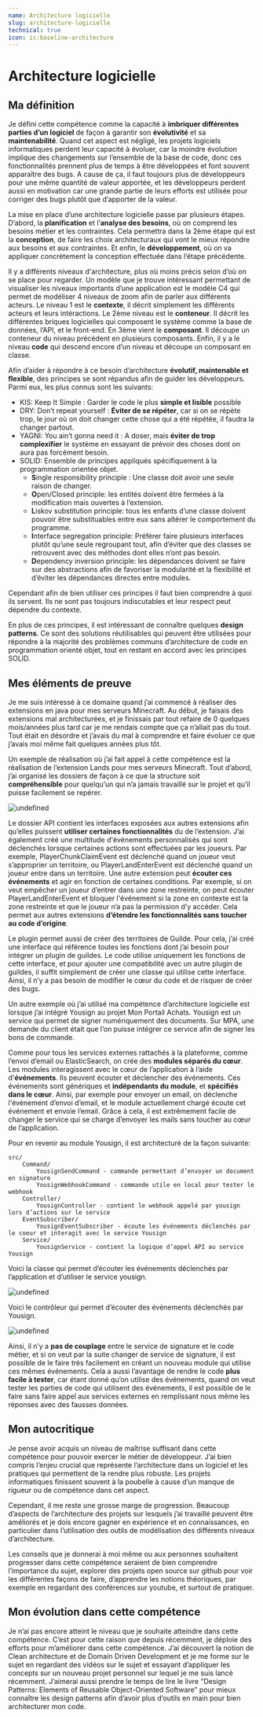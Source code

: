 ```yaml
---
name: Architecture logicielle
slug: architecture-logicielle
technical: true
icon: ic:baseline-architecture
---
```


# Architecture logicielle

## Ma définition

Je défini cette compétence comme la capacité à **imbriquer différentes parties d’un logiciel** de façon à garantir son **évolutivité** et sa **maintenabilité**. Quand cet aspect est négligé, les projets logiciels informatiques perdent leur capacité à évoluer, car la moindre évolution implique des changements sur l’ensemble de la base de code, donc ces fonctionnalités prennent plus de temps à être développées et font souvent apparaître des bugs. A cause de ça, il faut toujours plus de développeurs pour une même quantité de valeur apportée, et les développeurs perdent aussi en motivation car une grande partie de leurs efforts est utilisée pour corriger des bugs plutôt que d’apporter de la valeur.

La mise en place d’une architecture logicielle passe par plusieurs étapes. D’abord, la **planification** et l’**analyse des besoins**, où on comprend les besoins métier et les contraintes. Cela permettra dans la 2ème étape qui est la **conception**, de faire les choix architecturaux qui vont le mieux répondre aux besoins et aux contraintes. Et enfin, le **développement**, où on va appliquer concrètement la conception effectuée dans l’étape précédente.

Il y a différents niveaux d'architecture, plus où moins précis selon d’où on se place pour regarder. Un modèle que je trouve intéressant permettant de visualiser les niveaux importants d’une application est le modèle C4 qui permet de modéliser 4 niveaux de zoom afin de parler aux différents acteurs. Le niveau 1 est le **contexte**, il décrit simplement les différents acteurs et leurs intéractions. Le 2ème niveau est le **conteneur**. Il décrit les différentes briques logicielles qui composent le système comme la base de données, l’API, et le front-end. En 3ème vient le **composant**. Il découpe un conteneur du niveau précédent en plusieurs composants. Enfin, il y a le niveau **code** qui descend encore d’un niveau et découpe un composant en classe. 

Afin d’aider à répondre à ce besoin d’architecture **évolutif, maintenable et flexible**, des principes se sont répandus afin de guider les développeurs. Parmi eux, les plus connus sont les suivants:

- KIS: Keep It Simple : Garder le code le plus **simple et lisible** possible
- DRY: Don’t repeat yourself : **Éviter de se répéter**, car si on se répète trop, le jour où on doit changer cette chose qui a été répétée, il faudra la changer partout.
- YAGNI: You ain’t gonna need it : A doser, mais **éviter de trop complexifier** le système en essayant de prévoir des choses dont on aura pas forcément besoin.
- SOLID: Ensemble de principes appliqués spécifiquement à la programmation orientée objet.
  - **S**ingle responsibility principle : Une classe doit avoir une seule raison de changer.
  - **O**pen/Closed principle: les entités doivent être fermées à la modification mais ouvertes à l’extension.
  - **L**iskov substitution principle: tous les enfants d’une classe doivent pouvoir être substituables entre eux sans altérer le comportement du programme.
  - **I**nterface segregation principle: Préférer faire plusieurs interfaces plutôt qu’une seule regroupant tout, afin d’éviter que des classes se retrouvent avec des méthodes dont elles n’ont pas besoin.
  - **D**ependency inversion principle: les dépendances doivent se faire sur des abstractions afin de favoriser la modularité et la flexibilité et d’éviter les dépendances directes entre modules.

Cependant afin de bien utiliser ces principes il faut bien comprendre à quoi ils servent. Ils ne sont pas toujours indiscutables et leur respect peut dépendre du contexte.

En plus de ces principes, il est intéressant de connaître quelques **design patterns**. Ce sont des solutions réutilisables qui peuvent être utilisées pour répondre à la majorité des problèmes communs d’architecture de code en programmation orienté objet, tout en restant en accord avec les principes SOLID.

## Mes éléments de preuve

Je me suis intéressé à ce domaine quand j’ai commencé à réaliser des extensions en java pour mes serveurs Minecraft. Au début, je faisais des extensions mal architecturées, et je finissais par tout refaire de 0 quelques mois/années plus tard car je me rendais compte que ça n’allait pas du tout. Tout était en désordre et j’avais du mal à comprendre et faire évoluer ce que j’avais moi même fait quelques années plus tôt.

Un exemple de réalisation où j’ai fait appel à cette compétence est la réalisation de l’extension Lands pour mes serveurs Minecraft. Tout d’abord, j’ai organisé les dossiers de façon à ce que la structure soit **compréhensible** pour quelqu’un qui n’a jamais travaillé sur le projet et qu’il puisse facilement se repérer.

![undefined](https://lh7-rt.googleusercontent.com/docsz/AD_4nXeNtZtTDcBs7Q02hxaWwDMaBBp_NUJ4Qwbfjeddmr2KyhWpA8xvh1RXtRYLnO1KG3Tr86uZHfCfy4VSdW_SFmK7H3S-F0ujjbnFMp7bNcx9a53D5FkWPu9XYWSI-q02UC73ZknYoQ?key=b8fc5JNR_BXBrCxNrL70ili7)

Le dossier API contient les interfaces exposées aux autres extensions afin qu’elles puissent **utiliser certaines fonctionnalités** du de l’extension. J’ai également créé une multitude d'événements personnalisés qui sont déclenchés lorsque certaines actions sont effectuées par les joueurs. Par exemple, PlayerChunkClaimEvent est déclenché quand un joueur veut s’approprier un territoire, ou PlayerLandEnterEvent est déclenché quand un joueur entre dans un territoire. Une autre extension peut **écouter ces événements** et agir en fonction de certaines conditions. Par exemple, si on veut empêcher un joueur d’entrer dans une zone restreinte, on peut écouter PlayerLandEnterEvent et bloquer l'événement si la zone en contexte est la zone restreinte et que le joueur n’a pas la permission d’y accéder. Cela permet aux autres extensions **d’étendre les fonctionnalités sans toucher au code d’origine**.

Le plugin permet aussi de créer des territoires de Guilde. Pour cela, j’ai créé une interface qui référence toutes les fonctions dont j’ai besoin pour intégrer un plugin de guildes. Le code utilise uniquement les fonctions de cette interface, et pour ajouter une compatibilité avec un autre plugin de guildes, il suffit simplement de créer une classe qui utilise cette interface. Ainsi, il n’y a pas besoin de modifier le cœur du code et de risquer de créer des bugs.

Un autre exemple où j’ai utilisé ma compétence d’architecture logicielle est lorsque j’ai intégré Yousign au projet Mon Portail Achats. Yousign est un service qui permet de signer numériquement des documents. Sur MPA, une demande du client était que l’on puisse intégrer ce service afin de signer les bons de commande.

Comme pour tous les services externes rattachés à la plateforme, comme l’envoi d’email ou ElasticSearch, on crée des **modules séparés du cœur**. Les modules interagissent avec le cœur de l’application à l’aide d'**événements**. Ils peuvent écouter et déclencher des événements. Ces événements sont génériques et **indépendants du module**, et **spécifiés dans le cœur**. Ainsi, par exemple pour envoyer un email, on déclenche l'événement d’envoi d’email, et le module actuellement chargé écoute cet événement et envoie l’email. Grâce à cela, il est extrêmement facile de changer le service qui se charge d’envoyer les mails sans toucher au cœur de l’application.

Pour en revenir au module Yousign, il est architecturé de la façon suivante:

```
src/
    Command/
        YousignSendCommand - commande permettant d’envoyer un document en signature
        YousignWebhookCommand - commande utile en local pour tester le webhook
    Controller/
        YousignController - contient le webhook appelé par yousign lors d’actions sur le service
    EventSubscriber/
        YousignEventSubscriber - écoute les événements déclenchés par le coeur et interagit avec le service Yousign
    Service/
        YousignService - contient la logique d’appel API au service Yousign
```

Voici la classe qui permet d’écouter les événements déclenchés par l’application et d’utiliser le service yousign.

![undefined](https://lh7-rt.googleusercontent.com/docsz/AD_4nXf2XHlncs5jYDeZsd8T7D52rfmgqJlBvAMBb9yHS6YNzIYNM_j6N_hb_PrnDdQhVSI8Z0L59sEupMqjGP58DLxCq6QiQ1-0eFWLyIJz6uO5xuacnIFKZgbZMk7lPe0YDB84eRz3TA?key=b8fc5JNR_BXBrCxNrL70ili7)

Voici le contrôleur qui permet d’écouter des événements déclenchés par Yousign.

![undefined](https://lh7-rt.googleusercontent.com/docsz/AD_4nXfyGeQJPE-ozLZxYyg-4GK3uK6UF4Agu4eCLY7bNmNqHlvjPAt3yXCY0YFpwSq7lZkj9aj3ZR2U4fTk4BdXWrrz2NthgUvZyhwlnqmc9-E2hhXLXP6QaNwue7FLGkOHbJueWNSzVw?key=b8fc5JNR_BXBrCxNrL70ili7)

Ainsi, il n’y a **pas de couplage** entre le service de signature et le code métier, et si on veut par la suite changer de service de signature, il est possible de le faire très facilement en créant un nouveau module qui utilise ces mêmes événements. Cela a aussi l’avantage de rendre le code **plus facile à tester**, car étant donné qu’on utilise des événements, quand on veut tester les parties de code qui utilisent des événements, il est possible de le faire sans faire appel aux services externes en remplissant nous même les réponses avec des fausses données.

## Mon autocritique

Je pense avoir acquis un niveau de maîtrise suffisant dans cette compétence pour pouvoir exercer le métier de développeur. J’ai bien compris l’enjeu crucial que représente l’architecture dans un logiciel et les pratiques qui permettent de la rendre plus robuste. Les projets informatiques finissent souvent à la poubelle à cause d’un manque de rigueur ou de compétence dans cet aspect. 

Cependant, il me reste une grosse marge de progression. Beaucoup d’aspects de l’architecture des projets sur lesquels j’ai travaillé peuvent être améliorés et je dois encore gagner en expérience et en connaissances, en particulier dans l’utilisation des outils de modélisation des différents niveaux d’architecture.

Les conseils que je donnerai à moi même ou aux personnes souhaitent progresser dans cette compétence seraient de bien comprendre l’importance du sujet, explorer des projets open source sur github pour voir les différentes façons de faire, d’apprendre les notions théoriques, par exemple en regardant des conférences sur youtube, et surtout de pratiquer.

## Mon évolution dans cette compétence

Je n’ai pas encore atteint le niveau que je souhaite atteindre dans cette compétence. C’est pour cette raison que depuis récemment, je déploie des efforts pour m’améliorer dans cette compétence. J’ai découvert la notion de Clean architecture et de Domain Driven Development et je me forme sur le sujet en regardant des vidéos sur le sujet et essayant d’appliquer les concepts sur un nouveau projet personnel sur lequel je me suis lancé récemment. J’aimerai aussi prendre le temps de lire le livre “Design Patterns: Elements of Reusable Object-Oriented Software” pour mieux connaître les design patterns afin d’avoir plus d’outils en main pour bien architecturer mon code.
